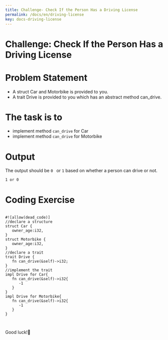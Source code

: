 ```yaml
---
title: Challenge- Check If the Person Has a Driving License
permalink: /docs/en/driving-license
key: docs-driving-license
---
```



# Challenge: Check If the Person Has a Driving License

# Problem Statement 
- A struct Car and Motorbike is provided to you.
- A trait Drive is provided to you which has an abstract method can_drive.

# The task is to
   - implement method `can_drive` for Car
   - implement method `can_drive` for Motorbike
   
# Output 

The output should be `0 ` or `1` based on whether a person can drive or not.

```
1 or 0
```

# Coding Exercise 


```

#![allow(dead_code)] 
//declare a structure
struct Car {
   owner_age:i32,
}
struct Motorbike {
   owner_age:i32,
}
//declare a trait
trait Drive {
   fn can_drive(&self)->i32;
}
//implement the trait
impl Drive for Car{
   fn can_drive(&self)->i32{
      -1
   }
}
impl Drive for Motorbike{
   fn can_drive(&self)->i32{
      -1
   }
}
 


```
Good luck!🤞


   
   
